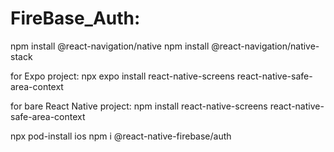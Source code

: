 # FireBase_Auth:
npm install @react-navigation/native
npm install @react-navigation/native-stack

for Expo project:
npx expo install react-native-screens react-native-safe-area-context

for bare React Native project:
npm install react-native-screens react-native-safe-area-context

npx pod-install ios
npm i @react-native-firebase/auth

